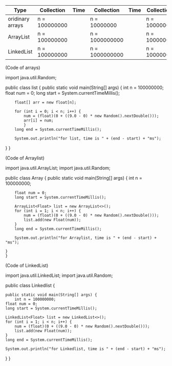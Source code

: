 | Type | Collection | Time | Collection | Time | Collection | Time |
| --- | --- | --- |--- | --- | --- |--- | 
| oridinary arrays | n = 100000000|  | n = 10000000 | | n = 10000000||
| ArrayList | n = 100000000 |  | n = 1000000000 | | n = 10000000| |
| LinkedList | n = 100000000 |  | n = 1000000000 | | n = 10000000| |


(Code of arrays)

import java.util.Random;

public class list {
	public static void main(String[] args) {
		int n = 100000000;
		float num = 0;
		long start = System.currentTimeMillis();
		
		float[] arr = new float[n];
		
		for (int i = 0; i < n; i++) {
			num = (float)(0 + ((9.0 - 0) * new Random().nextDouble()));
			arr[i] = num;
			}
		long end = System.currentTimeMillis();
		
	    System.out.println("for list, time is " + (end - start) + "ms");
}
}


(Code of Arraylist)

import java.util.ArrayList;
import java.util.Random;

public class Array {
	public static void main(String[] args) {
	int n = 100000000;

		float num = 0;
		long start = System.currentTimeMillis();
		
		ArrayList<Float> list = new ArrayList<>();
        for (int i = 1; i < n; i++) {
        	num = (float)(0 + ((9.0 - 0) * new Random().nextDouble()));
            list.add(new Float(num));
        }
        long end = System.currentTimeMillis();
    	
        System.out.println("for Arraylist, time is " + (end - start) + "ms");
	
	}
	}
  
  
(Code of LinkedList)

import java.util.LinkedList;
import java.util.Random;

public class Linkedlist {

	public static void main(String[] args) {
		int n = 100000000;
	float num = 0;
	long start = System.currentTimeMillis();
	
	LinkedList<Float> list = new LinkedList<>();
    for (int i = 1; i < n; i++) {
    	num = (float)(0 + ((9.0 - 0) * new Random().nextDouble()));
        list.add(new Float(num));
    }
    long end = System.currentTimeMillis();
	
    System.out.println("for Linkedlist, time is " + (end - start) + "ms");
}
}
